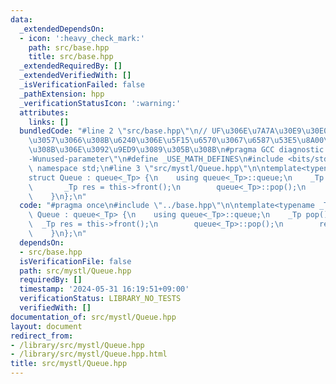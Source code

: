 ```yaml
---
data:
  _extendedDependsOn:
  - icon: ':heavy_check_mark:'
    path: src/base.hpp
    title: src/base.hpp
  _extendedRequiredBy: []
  _extendedVerifiedWith: []
  _isVerificationFailed: false
  _pathExtension: hpp
  _verificationStatusIcon: ':warning:'
  attributes:
    links: []
  bundledCode: "#line 2 \"src/base.hpp\"\n// UF\u306E\u7A7A\u30E9\u30E0\u30C0\u6E21\
    \u3057\u3066\u308B\u6240\u306E\u5F15\u6570\u3067\u6587\u53E5\u8A00\u308F\u308C\
    \u308B\u306E\u3092\u9ED9\u3089\u305B\u308B\n#pragma GCC diagnostic ignored \"\
    -Wunused-parameter\"\n#define _USE_MATH_DEFINES\n#include <bits/stdc++.h>\nusing\
    \ namespace std;\n#line 3 \"src/mystl/Queue.hpp\"\n\ntemplate<typename _Tp>\n\
    struct Queue : queue<_Tp> {\n    using queue<_Tp>::queue;\n    _Tp pop() {\n \
    \       _Tp res = this->front();\n        queue<_Tp>::pop();\n        return res;\n\
    \    }\n};\n"
  code: "#pragma once\n#include \"../base.hpp\"\n\ntemplate<typename _Tp>\nstruct\
    \ Queue : queue<_Tp> {\n    using queue<_Tp>::queue;\n    _Tp pop() {\n      \
    \  _Tp res = this->front();\n        queue<_Tp>::pop();\n        return res;\n\
    \    }\n};\n"
  dependsOn:
  - src/base.hpp
  isVerificationFile: false
  path: src/mystl/Queue.hpp
  requiredBy: []
  timestamp: '2024-05-31 16:19:51+09:00'
  verificationStatus: LIBRARY_NO_TESTS
  verifiedWith: []
documentation_of: src/mystl/Queue.hpp
layout: document
redirect_from:
- /library/src/mystl/Queue.hpp
- /library/src/mystl/Queue.hpp.html
title: src/mystl/Queue.hpp
---
```

